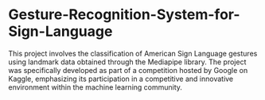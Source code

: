 # Gesture-Recognition-System-for-Sign-Language
This project involves the classification of American Sign Language gestures using landmark data obtained through the Mediapipe library. The project was specifically developed as part of a competition hosted by Google on Kaggle, emphasizing its participation in a competitive and innovative environment within the machine learning community.
